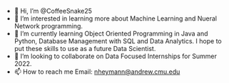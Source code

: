 - 👋 Hi, I’m @CoffeeSnake25
- 👀 I’m interested in learning more about Machine Learning and Nueral Network programming.
- 🌱 I’m currently learning Object Oriented Programming in Java and Python, Database Management with SQL and Data Analytics. 
      I hope to put these skills to use as a future Data Scientist.
- 💞️ I’m looking to collaborate on Data Focused Internships for Summer 2022.
- 📫 How to reach me
  Email: nheymann@andrew.cmu.edu

<!---
CoffeeSnake25/CoffeeSnake25 is a ✨ special ✨ repository because its `README.md` (this file) appears on your GitHub profile.
You can click the Preview link to take a look at your changes.
--->

